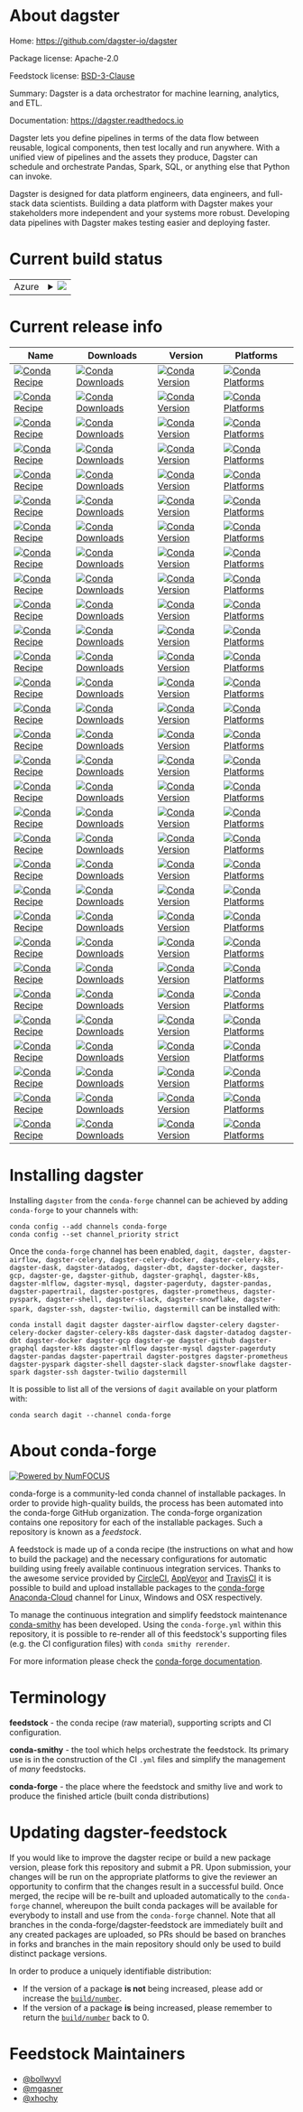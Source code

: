 About dagster
=============

Home: https://github.com/dagster-io/dagster

Package license: Apache-2.0

Feedstock license: [BSD-3-Clause](https://github.com/conda-forge/dagster-feedstock/blob/master/LICENSE.txt)

Summary: Dagster is a data orchestrator for machine learning, analytics, and ETL.

Documentation: https://dagster.readthedocs.io

Dagster lets you define pipelines in terms of the data flow between reusable, logical components,
then test locally and run anywhere. With a unified view of pipelines and the assets they produce,
Dagster can schedule and orchestrate Pandas, Spark, SQL, or anything else that Python can invoke.

Dagster is designed for data platform engineers, data engineers, and full-stack data scientists.
Building a data platform with Dagster makes your stakeholders more independent and your systems
more robust. Developing data pipelines with Dagster makes testing easier and deploying faster.


Current build status
====================


<table>
    
  <tr>
    <td>Azure</td>
    <td>
      <details>
        <summary>
          <a href="https://dev.azure.com/conda-forge/feedstock-builds/_build/latest?definitionId=8550&branchName=master">
            <img src="https://dev.azure.com/conda-forge/feedstock-builds/_apis/build/status/dagster-feedstock?branchName=master">
          </a>
        </summary>
        <table>
          <thead><tr><th>Variant</th><th>Status</th></tr></thead>
          <tbody><tr>
              <td>linux_64_python3.7.____73_pypy</td>
              <td>
                <a href="https://dev.azure.com/conda-forge/feedstock-builds/_build/latest?definitionId=8550&branchName=master">
                  <img src="https://dev.azure.com/conda-forge/feedstock-builds/_apis/build/status/dagster-feedstock?branchName=master&jobName=linux&configuration=linux_64_python3.7.____73_pypy" alt="variant">
                </a>
              </td>
            </tr><tr>
              <td>linux_64_python3.7.____cpython</td>
              <td>
                <a href="https://dev.azure.com/conda-forge/feedstock-builds/_build/latest?definitionId=8550&branchName=master">
                  <img src="https://dev.azure.com/conda-forge/feedstock-builds/_apis/build/status/dagster-feedstock?branchName=master&jobName=linux&configuration=linux_64_python3.7.____cpython" alt="variant">
                </a>
              </td>
            </tr><tr>
              <td>linux_64_python3.8.____cpython</td>
              <td>
                <a href="https://dev.azure.com/conda-forge/feedstock-builds/_build/latest?definitionId=8550&branchName=master">
                  <img src="https://dev.azure.com/conda-forge/feedstock-builds/_apis/build/status/dagster-feedstock?branchName=master&jobName=linux&configuration=linux_64_python3.8.____cpython" alt="variant">
                </a>
              </td>
            </tr><tr>
              <td>linux_64_python3.9.____cpython</td>
              <td>
                <a href="https://dev.azure.com/conda-forge/feedstock-builds/_build/latest?definitionId=8550&branchName=master">
                  <img src="https://dev.azure.com/conda-forge/feedstock-builds/_apis/build/status/dagster-feedstock?branchName=master&jobName=linux&configuration=linux_64_python3.9.____cpython" alt="variant">
                </a>
              </td>
            </tr><tr>
              <td>osx_64_python3.7.____73_pypy</td>
              <td>
                <a href="https://dev.azure.com/conda-forge/feedstock-builds/_build/latest?definitionId=8550&branchName=master">
                  <img src="https://dev.azure.com/conda-forge/feedstock-builds/_apis/build/status/dagster-feedstock?branchName=master&jobName=osx&configuration=osx_64_python3.7.____73_pypy" alt="variant">
                </a>
              </td>
            </tr><tr>
              <td>osx_64_python3.7.____cpython</td>
              <td>
                <a href="https://dev.azure.com/conda-forge/feedstock-builds/_build/latest?definitionId=8550&branchName=master">
                  <img src="https://dev.azure.com/conda-forge/feedstock-builds/_apis/build/status/dagster-feedstock?branchName=master&jobName=osx&configuration=osx_64_python3.7.____cpython" alt="variant">
                </a>
              </td>
            </tr><tr>
              <td>osx_64_python3.8.____cpython</td>
              <td>
                <a href="https://dev.azure.com/conda-forge/feedstock-builds/_build/latest?definitionId=8550&branchName=master">
                  <img src="https://dev.azure.com/conda-forge/feedstock-builds/_apis/build/status/dagster-feedstock?branchName=master&jobName=osx&configuration=osx_64_python3.8.____cpython" alt="variant">
                </a>
              </td>
            </tr><tr>
              <td>osx_64_python3.9.____cpython</td>
              <td>
                <a href="https://dev.azure.com/conda-forge/feedstock-builds/_build/latest?definitionId=8550&branchName=master">
                  <img src="https://dev.azure.com/conda-forge/feedstock-builds/_apis/build/status/dagster-feedstock?branchName=master&jobName=osx&configuration=osx_64_python3.9.____cpython" alt="variant">
                </a>
              </td>
            </tr><tr>
              <td>win_64_python3.7.____cpython</td>
              <td>
                <a href="https://dev.azure.com/conda-forge/feedstock-builds/_build/latest?definitionId=8550&branchName=master">
                  <img src="https://dev.azure.com/conda-forge/feedstock-builds/_apis/build/status/dagster-feedstock?branchName=master&jobName=win&configuration=win_64_python3.7.____cpython" alt="variant">
                </a>
              </td>
            </tr><tr>
              <td>win_64_python3.8.____cpython</td>
              <td>
                <a href="https://dev.azure.com/conda-forge/feedstock-builds/_build/latest?definitionId=8550&branchName=master">
                  <img src="https://dev.azure.com/conda-forge/feedstock-builds/_apis/build/status/dagster-feedstock?branchName=master&jobName=win&configuration=win_64_python3.8.____cpython" alt="variant">
                </a>
              </td>
            </tr><tr>
              <td>win_64_python3.9.____cpython</td>
              <td>
                <a href="https://dev.azure.com/conda-forge/feedstock-builds/_build/latest?definitionId=8550&branchName=master">
                  <img src="https://dev.azure.com/conda-forge/feedstock-builds/_apis/build/status/dagster-feedstock?branchName=master&jobName=win&configuration=win_64_python3.9.____cpython" alt="variant">
                </a>
              </td>
            </tr>
          </tbody>
        </table>
      </details>
    </td>
  </tr>
</table>

Current release info
====================

| Name | Downloads | Version | Platforms |
| --- | --- | --- | --- |
| [![Conda Recipe](https://img.shields.io/badge/recipe-dagit-green.svg)](https://anaconda.org/conda-forge/dagit) | [![Conda Downloads](https://img.shields.io/conda/dn/conda-forge/dagit.svg)](https://anaconda.org/conda-forge/dagit) | [![Conda Version](https://img.shields.io/conda/vn/conda-forge/dagit.svg)](https://anaconda.org/conda-forge/dagit) | [![Conda Platforms](https://img.shields.io/conda/pn/conda-forge/dagit.svg)](https://anaconda.org/conda-forge/dagit) |
| [![Conda Recipe](https://img.shields.io/badge/recipe-dagster-green.svg)](https://anaconda.org/conda-forge/dagster) | [![Conda Downloads](https://img.shields.io/conda/dn/conda-forge/dagster.svg)](https://anaconda.org/conda-forge/dagster) | [![Conda Version](https://img.shields.io/conda/vn/conda-forge/dagster.svg)](https://anaconda.org/conda-forge/dagster) | [![Conda Platforms](https://img.shields.io/conda/pn/conda-forge/dagster.svg)](https://anaconda.org/conda-forge/dagster) |
| [![Conda Recipe](https://img.shields.io/badge/recipe-dagster--airflow-green.svg)](https://anaconda.org/conda-forge/dagster-airflow) | [![Conda Downloads](https://img.shields.io/conda/dn/conda-forge/dagster-airflow.svg)](https://anaconda.org/conda-forge/dagster-airflow) | [![Conda Version](https://img.shields.io/conda/vn/conda-forge/dagster-airflow.svg)](https://anaconda.org/conda-forge/dagster-airflow) | [![Conda Platforms](https://img.shields.io/conda/pn/conda-forge/dagster-airflow.svg)](https://anaconda.org/conda-forge/dagster-airflow) |
| [![Conda Recipe](https://img.shields.io/badge/recipe-dagster--celery-green.svg)](https://anaconda.org/conda-forge/dagster-celery) | [![Conda Downloads](https://img.shields.io/conda/dn/conda-forge/dagster-celery.svg)](https://anaconda.org/conda-forge/dagster-celery) | [![Conda Version](https://img.shields.io/conda/vn/conda-forge/dagster-celery.svg)](https://anaconda.org/conda-forge/dagster-celery) | [![Conda Platforms](https://img.shields.io/conda/pn/conda-forge/dagster-celery.svg)](https://anaconda.org/conda-forge/dagster-celery) |
| [![Conda Recipe](https://img.shields.io/badge/recipe-dagster--celery--docker-green.svg)](https://anaconda.org/conda-forge/dagster-celery-docker) | [![Conda Downloads](https://img.shields.io/conda/dn/conda-forge/dagster-celery-docker.svg)](https://anaconda.org/conda-forge/dagster-celery-docker) | [![Conda Version](https://img.shields.io/conda/vn/conda-forge/dagster-celery-docker.svg)](https://anaconda.org/conda-forge/dagster-celery-docker) | [![Conda Platforms](https://img.shields.io/conda/pn/conda-forge/dagster-celery-docker.svg)](https://anaconda.org/conda-forge/dagster-celery-docker) |
| [![Conda Recipe](https://img.shields.io/badge/recipe-dagster--celery--k8s-green.svg)](https://anaconda.org/conda-forge/dagster-celery-k8s) | [![Conda Downloads](https://img.shields.io/conda/dn/conda-forge/dagster-celery-k8s.svg)](https://anaconda.org/conda-forge/dagster-celery-k8s) | [![Conda Version](https://img.shields.io/conda/vn/conda-forge/dagster-celery-k8s.svg)](https://anaconda.org/conda-forge/dagster-celery-k8s) | [![Conda Platforms](https://img.shields.io/conda/pn/conda-forge/dagster-celery-k8s.svg)](https://anaconda.org/conda-forge/dagster-celery-k8s) |
| [![Conda Recipe](https://img.shields.io/badge/recipe-dagster--dask-green.svg)](https://anaconda.org/conda-forge/dagster-dask) | [![Conda Downloads](https://img.shields.io/conda/dn/conda-forge/dagster-dask.svg)](https://anaconda.org/conda-forge/dagster-dask) | [![Conda Version](https://img.shields.io/conda/vn/conda-forge/dagster-dask.svg)](https://anaconda.org/conda-forge/dagster-dask) | [![Conda Platforms](https://img.shields.io/conda/pn/conda-forge/dagster-dask.svg)](https://anaconda.org/conda-forge/dagster-dask) |
| [![Conda Recipe](https://img.shields.io/badge/recipe-dagster--datadog-green.svg)](https://anaconda.org/conda-forge/dagster-datadog) | [![Conda Downloads](https://img.shields.io/conda/dn/conda-forge/dagster-datadog.svg)](https://anaconda.org/conda-forge/dagster-datadog) | [![Conda Version](https://img.shields.io/conda/vn/conda-forge/dagster-datadog.svg)](https://anaconda.org/conda-forge/dagster-datadog) | [![Conda Platforms](https://img.shields.io/conda/pn/conda-forge/dagster-datadog.svg)](https://anaconda.org/conda-forge/dagster-datadog) |
| [![Conda Recipe](https://img.shields.io/badge/recipe-dagster--dbt-green.svg)](https://anaconda.org/conda-forge/dagster-dbt) | [![Conda Downloads](https://img.shields.io/conda/dn/conda-forge/dagster-dbt.svg)](https://anaconda.org/conda-forge/dagster-dbt) | [![Conda Version](https://img.shields.io/conda/vn/conda-forge/dagster-dbt.svg)](https://anaconda.org/conda-forge/dagster-dbt) | [![Conda Platforms](https://img.shields.io/conda/pn/conda-forge/dagster-dbt.svg)](https://anaconda.org/conda-forge/dagster-dbt) |
| [![Conda Recipe](https://img.shields.io/badge/recipe-dagster--docker-green.svg)](https://anaconda.org/conda-forge/dagster-docker) | [![Conda Downloads](https://img.shields.io/conda/dn/conda-forge/dagster-docker.svg)](https://anaconda.org/conda-forge/dagster-docker) | [![Conda Version](https://img.shields.io/conda/vn/conda-forge/dagster-docker.svg)](https://anaconda.org/conda-forge/dagster-docker) | [![Conda Platforms](https://img.shields.io/conda/pn/conda-forge/dagster-docker.svg)](https://anaconda.org/conda-forge/dagster-docker) |
| [![Conda Recipe](https://img.shields.io/badge/recipe-dagster--gcp-green.svg)](https://anaconda.org/conda-forge/dagster-gcp) | [![Conda Downloads](https://img.shields.io/conda/dn/conda-forge/dagster-gcp.svg)](https://anaconda.org/conda-forge/dagster-gcp) | [![Conda Version](https://img.shields.io/conda/vn/conda-forge/dagster-gcp.svg)](https://anaconda.org/conda-forge/dagster-gcp) | [![Conda Platforms](https://img.shields.io/conda/pn/conda-forge/dagster-gcp.svg)](https://anaconda.org/conda-forge/dagster-gcp) |
| [![Conda Recipe](https://img.shields.io/badge/recipe-dagster--ge-green.svg)](https://anaconda.org/conda-forge/dagster-ge) | [![Conda Downloads](https://img.shields.io/conda/dn/conda-forge/dagster-ge.svg)](https://anaconda.org/conda-forge/dagster-ge) | [![Conda Version](https://img.shields.io/conda/vn/conda-forge/dagster-ge.svg)](https://anaconda.org/conda-forge/dagster-ge) | [![Conda Platforms](https://img.shields.io/conda/pn/conda-forge/dagster-ge.svg)](https://anaconda.org/conda-forge/dagster-ge) |
| [![Conda Recipe](https://img.shields.io/badge/recipe-dagster--github-green.svg)](https://anaconda.org/conda-forge/dagster-github) | [![Conda Downloads](https://img.shields.io/conda/dn/conda-forge/dagster-github.svg)](https://anaconda.org/conda-forge/dagster-github) | [![Conda Version](https://img.shields.io/conda/vn/conda-forge/dagster-github.svg)](https://anaconda.org/conda-forge/dagster-github) | [![Conda Platforms](https://img.shields.io/conda/pn/conda-forge/dagster-github.svg)](https://anaconda.org/conda-forge/dagster-github) |
| [![Conda Recipe](https://img.shields.io/badge/recipe-dagster--graphql-green.svg)](https://anaconda.org/conda-forge/dagster-graphql) | [![Conda Downloads](https://img.shields.io/conda/dn/conda-forge/dagster-graphql.svg)](https://anaconda.org/conda-forge/dagster-graphql) | [![Conda Version](https://img.shields.io/conda/vn/conda-forge/dagster-graphql.svg)](https://anaconda.org/conda-forge/dagster-graphql) | [![Conda Platforms](https://img.shields.io/conda/pn/conda-forge/dagster-graphql.svg)](https://anaconda.org/conda-forge/dagster-graphql) |
| [![Conda Recipe](https://img.shields.io/badge/recipe-dagster--k8s-green.svg)](https://anaconda.org/conda-forge/dagster-k8s) | [![Conda Downloads](https://img.shields.io/conda/dn/conda-forge/dagster-k8s.svg)](https://anaconda.org/conda-forge/dagster-k8s) | [![Conda Version](https://img.shields.io/conda/vn/conda-forge/dagster-k8s.svg)](https://anaconda.org/conda-forge/dagster-k8s) | [![Conda Platforms](https://img.shields.io/conda/pn/conda-forge/dagster-k8s.svg)](https://anaconda.org/conda-forge/dagster-k8s) |
| [![Conda Recipe](https://img.shields.io/badge/recipe-dagster--mlflow-green.svg)](https://anaconda.org/conda-forge/dagster-mlflow) | [![Conda Downloads](https://img.shields.io/conda/dn/conda-forge/dagster-mlflow.svg)](https://anaconda.org/conda-forge/dagster-mlflow) | [![Conda Version](https://img.shields.io/conda/vn/conda-forge/dagster-mlflow.svg)](https://anaconda.org/conda-forge/dagster-mlflow) | [![Conda Platforms](https://img.shields.io/conda/pn/conda-forge/dagster-mlflow.svg)](https://anaconda.org/conda-forge/dagster-mlflow) |
| [![Conda Recipe](https://img.shields.io/badge/recipe-dagster--mysql-green.svg)](https://anaconda.org/conda-forge/dagster-mysql) | [![Conda Downloads](https://img.shields.io/conda/dn/conda-forge/dagster-mysql.svg)](https://anaconda.org/conda-forge/dagster-mysql) | [![Conda Version](https://img.shields.io/conda/vn/conda-forge/dagster-mysql.svg)](https://anaconda.org/conda-forge/dagster-mysql) | [![Conda Platforms](https://img.shields.io/conda/pn/conda-forge/dagster-mysql.svg)](https://anaconda.org/conda-forge/dagster-mysql) |
| [![Conda Recipe](https://img.shields.io/badge/recipe-dagster--pagerduty-green.svg)](https://anaconda.org/conda-forge/dagster-pagerduty) | [![Conda Downloads](https://img.shields.io/conda/dn/conda-forge/dagster-pagerduty.svg)](https://anaconda.org/conda-forge/dagster-pagerduty) | [![Conda Version](https://img.shields.io/conda/vn/conda-forge/dagster-pagerduty.svg)](https://anaconda.org/conda-forge/dagster-pagerduty) | [![Conda Platforms](https://img.shields.io/conda/pn/conda-forge/dagster-pagerduty.svg)](https://anaconda.org/conda-forge/dagster-pagerduty) |
| [![Conda Recipe](https://img.shields.io/badge/recipe-dagster--pandas-green.svg)](https://anaconda.org/conda-forge/dagster-pandas) | [![Conda Downloads](https://img.shields.io/conda/dn/conda-forge/dagster-pandas.svg)](https://anaconda.org/conda-forge/dagster-pandas) | [![Conda Version](https://img.shields.io/conda/vn/conda-forge/dagster-pandas.svg)](https://anaconda.org/conda-forge/dagster-pandas) | [![Conda Platforms](https://img.shields.io/conda/pn/conda-forge/dagster-pandas.svg)](https://anaconda.org/conda-forge/dagster-pandas) |
| [![Conda Recipe](https://img.shields.io/badge/recipe-dagster--papertrail-green.svg)](https://anaconda.org/conda-forge/dagster-papertrail) | [![Conda Downloads](https://img.shields.io/conda/dn/conda-forge/dagster-papertrail.svg)](https://anaconda.org/conda-forge/dagster-papertrail) | [![Conda Version](https://img.shields.io/conda/vn/conda-forge/dagster-papertrail.svg)](https://anaconda.org/conda-forge/dagster-papertrail) | [![Conda Platforms](https://img.shields.io/conda/pn/conda-forge/dagster-papertrail.svg)](https://anaconda.org/conda-forge/dagster-papertrail) |
| [![Conda Recipe](https://img.shields.io/badge/recipe-dagster--postgres-green.svg)](https://anaconda.org/conda-forge/dagster-postgres) | [![Conda Downloads](https://img.shields.io/conda/dn/conda-forge/dagster-postgres.svg)](https://anaconda.org/conda-forge/dagster-postgres) | [![Conda Version](https://img.shields.io/conda/vn/conda-forge/dagster-postgres.svg)](https://anaconda.org/conda-forge/dagster-postgres) | [![Conda Platforms](https://img.shields.io/conda/pn/conda-forge/dagster-postgres.svg)](https://anaconda.org/conda-forge/dagster-postgres) |
| [![Conda Recipe](https://img.shields.io/badge/recipe-dagster--prometheus-green.svg)](https://anaconda.org/conda-forge/dagster-prometheus) | [![Conda Downloads](https://img.shields.io/conda/dn/conda-forge/dagster-prometheus.svg)](https://anaconda.org/conda-forge/dagster-prometheus) | [![Conda Version](https://img.shields.io/conda/vn/conda-forge/dagster-prometheus.svg)](https://anaconda.org/conda-forge/dagster-prometheus) | [![Conda Platforms](https://img.shields.io/conda/pn/conda-forge/dagster-prometheus.svg)](https://anaconda.org/conda-forge/dagster-prometheus) |
| [![Conda Recipe](https://img.shields.io/badge/recipe-dagster--pyspark-green.svg)](https://anaconda.org/conda-forge/dagster-pyspark) | [![Conda Downloads](https://img.shields.io/conda/dn/conda-forge/dagster-pyspark.svg)](https://anaconda.org/conda-forge/dagster-pyspark) | [![Conda Version](https://img.shields.io/conda/vn/conda-forge/dagster-pyspark.svg)](https://anaconda.org/conda-forge/dagster-pyspark) | [![Conda Platforms](https://img.shields.io/conda/pn/conda-forge/dagster-pyspark.svg)](https://anaconda.org/conda-forge/dagster-pyspark) |
| [![Conda Recipe](https://img.shields.io/badge/recipe-dagster--shell-green.svg)](https://anaconda.org/conda-forge/dagster-shell) | [![Conda Downloads](https://img.shields.io/conda/dn/conda-forge/dagster-shell.svg)](https://anaconda.org/conda-forge/dagster-shell) | [![Conda Version](https://img.shields.io/conda/vn/conda-forge/dagster-shell.svg)](https://anaconda.org/conda-forge/dagster-shell) | [![Conda Platforms](https://img.shields.io/conda/pn/conda-forge/dagster-shell.svg)](https://anaconda.org/conda-forge/dagster-shell) |
| [![Conda Recipe](https://img.shields.io/badge/recipe-dagster--slack-green.svg)](https://anaconda.org/conda-forge/dagster-slack) | [![Conda Downloads](https://img.shields.io/conda/dn/conda-forge/dagster-slack.svg)](https://anaconda.org/conda-forge/dagster-slack) | [![Conda Version](https://img.shields.io/conda/vn/conda-forge/dagster-slack.svg)](https://anaconda.org/conda-forge/dagster-slack) | [![Conda Platforms](https://img.shields.io/conda/pn/conda-forge/dagster-slack.svg)](https://anaconda.org/conda-forge/dagster-slack) |
| [![Conda Recipe](https://img.shields.io/badge/recipe-dagster--snowflake-green.svg)](https://anaconda.org/conda-forge/dagster-snowflake) | [![Conda Downloads](https://img.shields.io/conda/dn/conda-forge/dagster-snowflake.svg)](https://anaconda.org/conda-forge/dagster-snowflake) | [![Conda Version](https://img.shields.io/conda/vn/conda-forge/dagster-snowflake.svg)](https://anaconda.org/conda-forge/dagster-snowflake) | [![Conda Platforms](https://img.shields.io/conda/pn/conda-forge/dagster-snowflake.svg)](https://anaconda.org/conda-forge/dagster-snowflake) |
| [![Conda Recipe](https://img.shields.io/badge/recipe-dagster--spark-green.svg)](https://anaconda.org/conda-forge/dagster-spark) | [![Conda Downloads](https://img.shields.io/conda/dn/conda-forge/dagster-spark.svg)](https://anaconda.org/conda-forge/dagster-spark) | [![Conda Version](https://img.shields.io/conda/vn/conda-forge/dagster-spark.svg)](https://anaconda.org/conda-forge/dagster-spark) | [![Conda Platforms](https://img.shields.io/conda/pn/conda-forge/dagster-spark.svg)](https://anaconda.org/conda-forge/dagster-spark) |
| [![Conda Recipe](https://img.shields.io/badge/recipe-dagster--ssh-green.svg)](https://anaconda.org/conda-forge/dagster-ssh) | [![Conda Downloads](https://img.shields.io/conda/dn/conda-forge/dagster-ssh.svg)](https://anaconda.org/conda-forge/dagster-ssh) | [![Conda Version](https://img.shields.io/conda/vn/conda-forge/dagster-ssh.svg)](https://anaconda.org/conda-forge/dagster-ssh) | [![Conda Platforms](https://img.shields.io/conda/pn/conda-forge/dagster-ssh.svg)](https://anaconda.org/conda-forge/dagster-ssh) |
| [![Conda Recipe](https://img.shields.io/badge/recipe-dagster--twilio-green.svg)](https://anaconda.org/conda-forge/dagster-twilio) | [![Conda Downloads](https://img.shields.io/conda/dn/conda-forge/dagster-twilio.svg)](https://anaconda.org/conda-forge/dagster-twilio) | [![Conda Version](https://img.shields.io/conda/vn/conda-forge/dagster-twilio.svg)](https://anaconda.org/conda-forge/dagster-twilio) | [![Conda Platforms](https://img.shields.io/conda/pn/conda-forge/dagster-twilio.svg)](https://anaconda.org/conda-forge/dagster-twilio) |
| [![Conda Recipe](https://img.shields.io/badge/recipe-dagstermill-green.svg)](https://anaconda.org/conda-forge/dagstermill) | [![Conda Downloads](https://img.shields.io/conda/dn/conda-forge/dagstermill.svg)](https://anaconda.org/conda-forge/dagstermill) | [![Conda Version](https://img.shields.io/conda/vn/conda-forge/dagstermill.svg)](https://anaconda.org/conda-forge/dagstermill) | [![Conda Platforms](https://img.shields.io/conda/pn/conda-forge/dagstermill.svg)](https://anaconda.org/conda-forge/dagstermill) |

Installing dagster
==================

Installing `dagster` from the `conda-forge` channel can be achieved by adding `conda-forge` to your channels with:

```
conda config --add channels conda-forge
conda config --set channel_priority strict
```

Once the `conda-forge` channel has been enabled, `dagit, dagster, dagster-airflow, dagster-celery, dagster-celery-docker, dagster-celery-k8s, dagster-dask, dagster-datadog, dagster-dbt, dagster-docker, dagster-gcp, dagster-ge, dagster-github, dagster-graphql, dagster-k8s, dagster-mlflow, dagster-mysql, dagster-pagerduty, dagster-pandas, dagster-papertrail, dagster-postgres, dagster-prometheus, dagster-pyspark, dagster-shell, dagster-slack, dagster-snowflake, dagster-spark, dagster-ssh, dagster-twilio, dagstermill` can be installed with:

```
conda install dagit dagster dagster-airflow dagster-celery dagster-celery-docker dagster-celery-k8s dagster-dask dagster-datadog dagster-dbt dagster-docker dagster-gcp dagster-ge dagster-github dagster-graphql dagster-k8s dagster-mlflow dagster-mysql dagster-pagerduty dagster-pandas dagster-papertrail dagster-postgres dagster-prometheus dagster-pyspark dagster-shell dagster-slack dagster-snowflake dagster-spark dagster-ssh dagster-twilio dagstermill
```

It is possible to list all of the versions of `dagit` available on your platform with:

```
conda search dagit --channel conda-forge
```


About conda-forge
=================

[![Powered by NumFOCUS](https://img.shields.io/badge/powered%20by-NumFOCUS-orange.svg?style=flat&colorA=E1523D&colorB=007D8A)](http://numfocus.org)

conda-forge is a community-led conda channel of installable packages.
In order to provide high-quality builds, the process has been automated into the
conda-forge GitHub organization. The conda-forge organization contains one repository
for each of the installable packages. Such a repository is known as a *feedstock*.

A feedstock is made up of a conda recipe (the instructions on what and how to build
the package) and the necessary configurations for automatic building using freely
available continuous integration services. Thanks to the awesome service provided by
[CircleCI](https://circleci.com/), [AppVeyor](https://www.appveyor.com/)
and [TravisCI](https://travis-ci.com/) it is possible to build and upload installable
packages to the [conda-forge](https://anaconda.org/conda-forge)
[Anaconda-Cloud](https://anaconda.org/) channel for Linux, Windows and OSX respectively.

To manage the continuous integration and simplify feedstock maintenance
[conda-smithy](https://github.com/conda-forge/conda-smithy) has been developed.
Using the ``conda-forge.yml`` within this repository, it is possible to re-render all of
this feedstock's supporting files (e.g. the CI configuration files) with ``conda smithy rerender``.

For more information please check the [conda-forge documentation](https://conda-forge.org/docs/).

Terminology
===========

**feedstock** - the conda recipe (raw material), supporting scripts and CI configuration.

**conda-smithy** - the tool which helps orchestrate the feedstock.
                   Its primary use is in the construction of the CI ``.yml`` files
                   and simplify the management of *many* feedstocks.

**conda-forge** - the place where the feedstock and smithy live and work to
                  produce the finished article (built conda distributions)


Updating dagster-feedstock
==========================

If you would like to improve the dagster recipe or build a new
package version, please fork this repository and submit a PR. Upon submission,
your changes will be run on the appropriate platforms to give the reviewer an
opportunity to confirm that the changes result in a successful build. Once
merged, the recipe will be re-built and uploaded automatically to the
`conda-forge` channel, whereupon the built conda packages will be available for
everybody to install and use from the `conda-forge` channel.
Note that all branches in the conda-forge/dagster-feedstock are
immediately built and any created packages are uploaded, so PRs should be based
on branches in forks and branches in the main repository should only be used to
build distinct package versions.

In order to produce a uniquely identifiable distribution:
 * If the version of a package **is not** being increased, please add or increase
   the [``build/number``](https://docs.conda.io/projects/conda-build/en/latest/resources/define-metadata.html#build-number-and-string).
 * If the version of a package **is** being increased, please remember to return
   the [``build/number``](https://docs.conda.io/projects/conda-build/en/latest/resources/define-metadata.html#build-number-and-string)
   back to 0.

Feedstock Maintainers
=====================

* [@bollwyvl](https://github.com/bollwyvl/)
* [@mgasner](https://github.com/mgasner/)
* [@xhochy](https://github.com/xhochy/)

